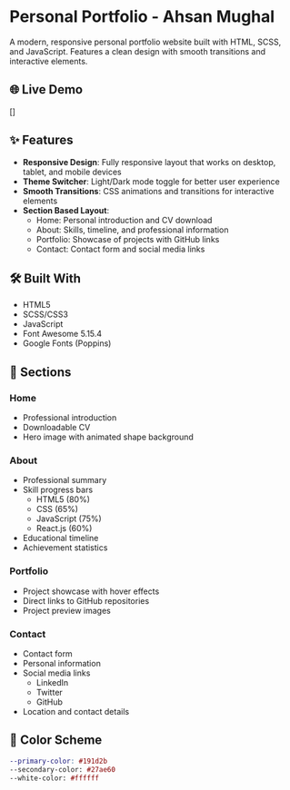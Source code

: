 # Personal Portfolio - Ahsan Mughal

A modern, responsive personal portfolio website built with HTML, SCSS, and JavaScript. Features a clean design with smooth transitions and interactive elements.

## 🌐 Live Demo

[]

## ✨ Features

- **Responsive Design**: Fully responsive layout that works on desktop, tablet, and mobile devices
- **Theme Switcher**: Light/Dark mode toggle for better user experience
- **Smooth Transitions**: CSS animations and transitions for interactive elements
- **Section Based Layout**:
  - Home: Personal introduction and CV download
  - About: Skills, timeline, and professional information
  - Portfolio: Showcase of projects with GitHub links
  - Contact: Contact form and social media links

## 🛠️ Built With

- HTML5
- SCSS/CSS3
- JavaScript
- Font Awesome 5.15.4
- Google Fonts (Poppins)

## 📱 Sections

### Home

- Professional introduction
- Downloadable CV
- Hero image with animated shape background

### About

- Professional summary
- Skill progress bars
  - HTML5 (80%)
  - CSS (65%)
  - JavaScript (75%)
  - React.js (60%)
- Educational timeline
- Achievement statistics

### Portfolio

- Project showcase with hover effects
- Direct links to GitHub repositories
- Project preview images

### Contact

- Contact form
- Personal information
- Social media links
  - LinkedIn
  - Twitter
  - GitHub
- Location and contact details

## 🎨 Color Scheme

```scss
--primary-color: #191d2b
--secondary-color: #27ae60
--white-color: #ffffff
```
